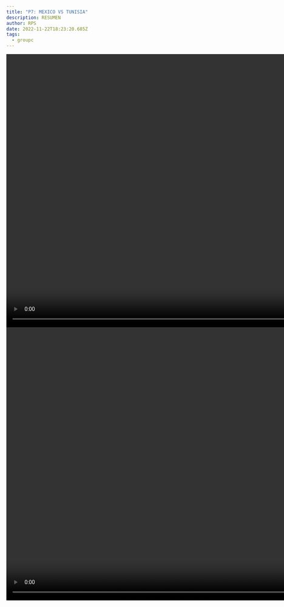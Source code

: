 ```yaml
---
title: "P7: MEXICO VS TUNISIA"
description: RESUMEN
author: RPS
date: 2022-11-22T18:23:20.685Z
tags:
  - groupc
---
```

<video id="vid1" class="video-js" controls autoplay preload="auto" height="720" width="1280">
  <source src="https://www.dropbox.com/s/7gai2fc79l31jkn/20221122mexvspol_esmx.mkv?raw=1">
</video>

<video id="vid1" class="video-js" controls autoplay preload="auto" height="720" width="1280">
  <source src="https://www.dropbox.com/s/mwaox9gu5bb4rz3/20221122mexvspol_esarg.mp4?raw=1">
</video>